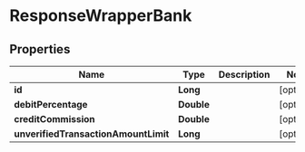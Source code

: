 # ResponseWrapperBank

## Properties
Name | Type | Description | Notes
------------ | ------------- | ------------- | -------------
**id** | **Long** |  |  [optional]
**debitPercentage** | **Double** |  |  [optional]
**creditCommission** | **Double** |  |  [optional]
**unverifiedTransactionAmountLimit** | **Long** |  |  [optional]
